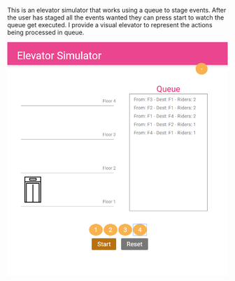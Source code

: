 This is an elevator simulator that works using a queue to stage events.
After the user has staged all the events wanted they can press start to watch the queue get executed.
I provide a visual elevator to represent the actions being processed in queue.

![Image of the project](https://github.com/Amalazing/Elevator-Simulator/blob/master/img/demo.PNG)
